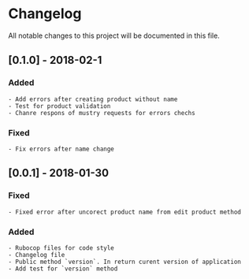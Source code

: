 # Changelog
All notable changes to this project will be documented in this file.
## [0.1.0] - 2018-02-1
### Added
    - Add errors after creating product without name
    - Test for product validation
    - Chanre respons of mustry requests for errors chechs
### Fixed
    - Fix errors after name change
## [0.0.1] - 2018-01-30
### Fixed
    - Fixed error after uncorect product name from edit product method
### Added
    - Rubocop files for code style 
    - Changelog file
    - Public method `version`. In return curent version of application
    - Add test for `version` method